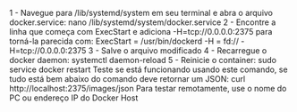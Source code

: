 1 - Navegue para /lib/systemd/system em seu terminal e abra o arquivo docker.service:
nano /lib/systemd/system/docker.service
2 - Encontre a linha que começa com ExecStart e adiciona -H=tcp://0.0.0.0:2375 para torná-la parecida com:
ExecStart = /usr/bin/dockerd -H = fd:// -H=tcp://0.0.0.0:2375
3 - Salve o arquivo modificado
4 - Recarregue o docker daemon:
systemctl daemon-reload
5 - Reinicie o container:
sudo service docker restart
Teste se está funcionando usando este comando, se tudo está bem abaixo do comando deve retornar um JSON:
curl http://localhost:2375/images/json
Para testar remotamente, use o nome do PC ou endereço IP do Docker Host
